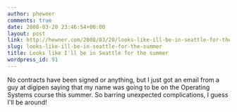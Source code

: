 ```yaml
---
author: phewner
comments: true
date: 2008-03-20 23:46:54+00:00
layout: post
link: http://hewner.com/2008/03/20/looks-like-ill-be-in-seattle-for-the-summer/
slug: looks-like-ill-be-in-seattle-for-the-summer
title: Looks like I'll be in Seattle for the summer
wordpress_id: 91
---
```


No contracts have been signed or anything, but I just got an email from a guy at digipen saying that my name was going to be on the Operating Systems course this summer.  So barring unexpected complications, I guess I'll be around!
